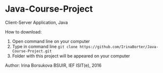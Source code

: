 # Java-Course-Project
Client-Server Application, Java

How to download:

1. Open command line on your computer
2. Type in command line `git clone https://github.com/IrinaBorter/Java-Course-Project.git`
3. Folder with this project will be appeared on your computer

Author: Irina Borsukova
BSUIR, IEF ISIT(e), 2016
